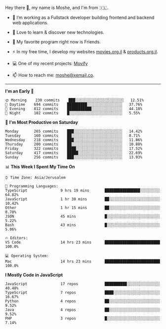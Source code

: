 Hey there 👋, my name is Moshe, and I'm from 🇮🇱.

- :telescope: I’m working as a Fullstack developer building frontend and backend web applications.

- :seedling: Love to learn & discover new technologies.

- 🍿 My favorite program right now is Friends.

- :zap: In my free time, I develop my websites [movies.org.il](https://movies.org.il) & [products.org.il](https://products.org.il).

- 💻 One of my recent projects: [Movify](https://github.com/jewishmoses/movify)

- :mailbox: How to reach me: moshe@xemail.co.

<hr/>

<!--START_SECTION:waka-->
**I'm an Early 🐤** 

```text
🌞 Morning    230 commits    ███░░░░░░░░░░░░░░░░░░░░░░   12.51% 
🌆 Daytime    694 commits    █████████░░░░░░░░░░░░░░░░   37.76% 
🌃 Evening    812 commits    ███████████░░░░░░░░░░░░░░   44.18% 
🌙 Night      102 commits    █░░░░░░░░░░░░░░░░░░░░░░░░   5.55%

```
📅 **I'm Most Productive on Saturday** 

```text
Monday       265 commits    ███░░░░░░░░░░░░░░░░░░░░░░   14.42% 
Tuesday      160 commits    ██░░░░░░░░░░░░░░░░░░░░░░░   8.71% 
Wednesday    218 commits    ███░░░░░░░░░░░░░░░░░░░░░░   11.86% 
Thursday     200 commits    ██░░░░░░░░░░░░░░░░░░░░░░░   10.88% 
Friday       322 commits    ████░░░░░░░░░░░░░░░░░░░░░   17.52% 
Saturday     417 commits    █████░░░░░░░░░░░░░░░░░░░░   22.69% 
Sunday       256 commits    ███░░░░░░░░░░░░░░░░░░░░░░   13.93%

```


📊 **This Week I Spent My Time On** 

```text
⌚︎ Time Zone: Asia/Jerusalem

💬 Programming Languages: 
TypeScript               9 hrs 19 mins       ████████████████░░░░░░░░░   64.82% 
JavaScript               1 hr 30 mins        ██░░░░░░░░░░░░░░░░░░░░░░░   10.42% 
Other                    1 hr 15 mins        ██░░░░░░░░░░░░░░░░░░░░░░░   8.78% 
JSON                     45 mins             █░░░░░░░░░░░░░░░░░░░░░░░░   5.22% 
Bash                     43 mins             █░░░░░░░░░░░░░░░░░░░░░░░░   5.06%

🔥 Editors: 
VS Code                  14 hrs 23 mins      █████████████████████████   100.0%

💻 Operating System: 
Mac                      14 hrs 23 mins      █████████████████████████   100.0%

```

**I Mostly Code in JavaScript** 

```text
JavaScript               17 repos            ██████████░░░░░░░░░░░░░░░   40.48% 
TypeScript               7 repos             ████░░░░░░░░░░░░░░░░░░░░░   16.67% 
Python                   4 repos             ██░░░░░░░░░░░░░░░░░░░░░░░   9.52% 
Java                     4 repos             ██░░░░░░░░░░░░░░░░░░░░░░░   9.52% 
PHP                      3 repos             █░░░░░░░░░░░░░░░░░░░░░░░░   7.14%

```



<!--END_SECTION:waka-->
